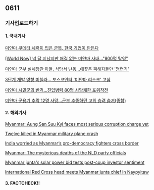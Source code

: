 ## 0611
### 기사업로드하기
#### 1. 국내기사

[미얀마 쿠데타 세력이 입은 군복, 한국 기업이 만든다](https://www.pressian.com/pages/articles/2021060821503990853#0DKU)

[[World Now] 넉 달 지났지만 해결 없는 미얀마 사태…"800명 탈영"](https://imnews.imbc.com/news/2021/world/article/6258799_34880.html)

[미얀마 군부 실세장관 아들, 식당서 난동…애꿎은 피해자들만 '덤터기'](https://imnews.imbc.com/news/2021/world/article/6263749_34880.html)

[3단계 개발 영향 미칠라… 포스코인터 '미얀마 리스크' 고심](http://biz.newdaily.co.kr/site/data/html/2021/06/09/2021060900026.html)

[미얀마 시민군의 반격…진압병력 80명 사망케한 포위작전](https://news.joins.com/article/24079552)

[미얀마 군용기 추락 12명 사망…군부 추종하던 고위 승려 숨져(종합)](https://www.mk.co.kr/news/world/view/2021/06/563997/)

>

#### 2. 해외기사

[Myanmar: Aung San Suu Kyi faces most serious corruption charge yet](https://www.bbc.com/news/world-asia-57424594)

[Twelve killed in Myanmar military plane crash](https://www.aljazeera.com/news/2021/6/10/twelve-killed-in-myanmar-military-plane-crash)

[India worried as Myanmar’s pro-democracy fighters cross border](https://www.aljazeera.com/news/2021/6/10/india-myanmar-pro-democracy-fighters-cross-border)

[Myanmar: The mysterious deaths of the NLD party officials](https://www.bbc.com/news/world-asia-57380237)

[Myanmar junta's solar power bid tests post-coup investor sentiment](https://asia.nikkei.com/Spotlight/Myanmar-Coup/Myanmar-junta-s-solar-power-bid-tests-post-coup-investor-sentiment)

[International Red Cross head meets Myanmar junta chief in Naypyitaw](https://asia.nikkei.com/Spotlight/Myanmar-Coup/International-Red-Cross-head-meets-Myanmar-junta-chief-in-Naypyitaw)

>

#### 3. FACTCHECK!!

[]()

[]()